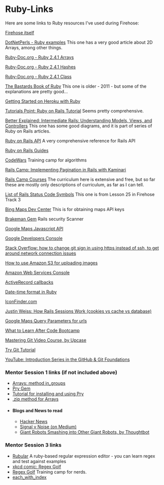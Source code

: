 # Ruby-Links
Here are some links to Ruby resources I've used during Firehose:

<a href="http://www.thefirehoseproject.com/">Firehose itself</a>

<a href="https://www.dotnetperls.com/s#ruby~top!">DotNetPerls - Ruby examples</a>
This one has a very good article about 2D Arrays, among other things.

<a href="http://ruby-doc.org/core-2.4.1/Array.html">Ruby-Doc.org - Ruby 2.4.1 Arrays</a>

<a href="http://ruby-doc.org/core-2.4.1/Hash.html">Ruby-Doc.org - Ruby 2.4.1 Hashes</a>

<a href="https://ruby-doc.org/core-2.4.1/Class.html">Ruby-Doc.org - Ruby 2.4.1 Class</a>

<a href="http://ruby.bastardsbook.com/toc/">The Bastards Book of Ruby</a>
This one is older - 2011 - but some of the explanations are pretty good...

<a href="https://devcenter.heroku.com/articles/getting-started-with-ruby#introduction">Getting Started on Heroku with Ruby</a>

<a href="https://www.tutorialspoint.com/ruby-on-rails/index.htm">Tutorials Point: Ruby on Rails Tutorial</a>
Seems pretty comprehensive.

<a href="https://betterexplained.com/articles/intermediate-rails-understanding-models-views-and-controllers/">Better Explained: Intermediate Rails: Understanding Models, Views, and Controllers</a>
This one has some good diagrams, and it is part of series of Ruby on Rails articles.

<a href="http://api.rubyonrails.org/">Ruby on Rails API</a>
A very comprehensive reference for Rails API

<a href="http://guides.rubyonrails.org/">Ruby on Rails Guides</a>

<a href="https://www.codewars.com/">CodeWars</a>
Training camp for algorithms

<a href="https://rails.devcamp.com/professional-rails-development-course/ui-ux-integration/implementing-pagination-rails-kaminari">Rails Camp: Implementing Pagination in Rails with Kaminari</a>

<a href="https://rails.devcamp.com/courses">Rails Camp Courses</a>
The curriculum here is extensive and free, but so far these are mostly only descriptions of curriculum, as far as I can tell.

<a href="http://billpatrianakos.me/blog/2013/10/13/list-of-rails-status-code-symbols/">List of Rails Status Code Symbols</a>
This one is from Lesson 25 in Firehose Track 3

<a href="https://www.bingmapsportal.com/">Bing Maps Dev Center</a>
This is for obtaining maps API keys

<a href="http://brakemanscanner.org/">Brakeman Gem</a>
Rails security Scanner

<a href="https://developers.google.com/maps/documentation/javascript/examples/">Google Maps Javascript API</a>

<a href="https://console.developers.google.com/flows/enableapi?apiid=maps_backend,geocoding_backend,directions_backend,distance_matrix_backend,elevation_backend&keyType=CLIENT_SIDE&reusekey=true&pli=1">Google Developers Console</a>

<a href="http://stackoverflow.com/questions/15589682/ssh-connect-to-host-github-com-port-22-connection-timed-out">Stack Overflow: how to change git sign in using https instead of ssh, to get around network connection issues</a>

<a href="http://blog.thefirehoseproject.com/posts/switching-carrierwave-to-use-s3-with-heroku-and-localhost/">How to use Amazon S3 for uploading images</a>

<a href="https://console.aws.amazon.com">Amazon Web Services Console</a>

<a href="http://api.rubyonrails.org/classes/ActiveRecord/Callbacks.html">ActiveRecord callbacks</a>

<a href="https://dzone.com/articles/date-time-format-ruby">Date-time format in Ruby</a>

<a href="https://www.iconfinder.com/">IconFinder.com</a>

<a href="http://www.justinweiss.com/articles/how-rails-sessions-work/">Justin Weiss: How Rails Sessions Work (cookies vs cache vs database)</a>

<a href="http://stackoverflow.com/questions/11354211/google-maps-query-parameter-clarification">Google Maps Query Parameters for urls</a>

<a href="http://www.zagaja.com/2017/05/what-to-learn-after-code-bootcamp/">What to Learn After Code Bootcamp</a>

<a href="https://thoughtbot.com/upcase/mastering-git">Mastering Git Video Course, by Upcase</a>

<a href="https://try.github.io/levels/1/challenges/1">Try Git Tutorial</a>

<a href="https://www.youtube.com/watch?v=FyfwLX4HAxM&list=PLg7s6cbtAD15G8lNyoaYDuKZSKyJrgwB-">YouTube: Introduction Series in the GitHub & Git Foundations</a>

<h3>Mentor Session 1 links (if not included above)</h3>
<ul>
  <li>
    <a href="http://api.rubyonrails.org/v4.2/classes/Array.html#method-i-in_groups">Arrays: method in_groups</a>
  </li>
  <li>
    <a href="https://github.com/pry/pry">Pry Gem</a>
  </li>
  <li>
  <a href="http://pryrepl.org/">Tutorial for installing and using Pry</a>
  </li>
  <li>
    <a href="https://apidock.com/ruby/Array/zip">.zip method for Arrays</a>
  </li>
  <li><h4>Blogs and News to read</h4>
    <ul>
      <li>
        <a href="https://news.ycombinator.com/">Hacker News</a>
      </li>
      <li>
        <a href="https://m.signalvnoise.com/">Signal v Noise (on Medium)</a>
      </li>
      <li>
        <a href="https://robots.thoughtbot.com/">Giant Robots Smashing into Other Giant Robots, by Thoughtbot</a>
      </li>
    </ul>
  </li>
</ul>

<h3>Mentor Session 3 links</h3>
<ul>
  <li>
    <a href="http://rubular.com/">Rubular</a>
    A ruby-based regular expression editor - you can learn regex and test against examples
  </li>
  <li>
    <a href="https://xkcd.com/1313/">xkcd comic: Regex Golf</a>
  </li>
  <li>
    <a href="https://alf.nu/RegexGolf">Regex Golf</a>
    Training camp for nerds.
  </li>
  <li>
    <a href="https://apidock.com/ruby/Enumerator/each_with_index">each_with_index</a>
  </li>
</ul>

